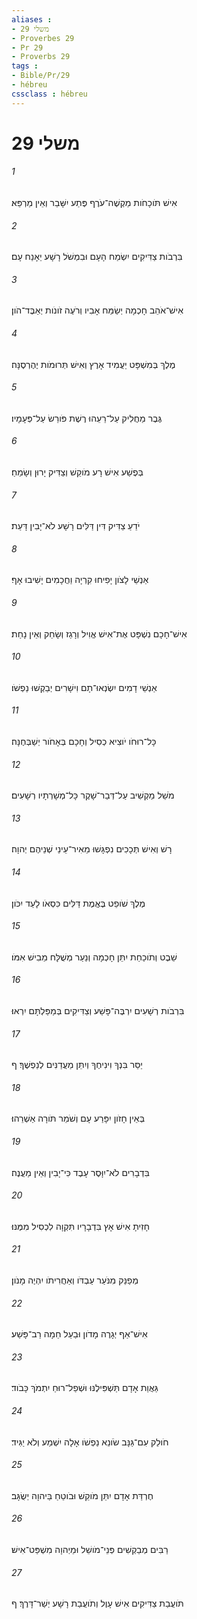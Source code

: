 ```yaml
---
aliases : 
- משלי 29
- Proverbes 29
- Pr 29
- Proverbs 29
tags : 
- Bible/Pr/29
- hébreu
cssclass : hébreu
---
```


# משלי 29

###### 1
אִישׁ תֹּוכָחֹות מַקְשֶׁה־עֹרֶף פֶּתַע יִשָּׁבֵר וְאֵין מַרְפֵּא׃
###### 2
בִּרְבֹות צַדִּיקִים יִשְׂמַח הָעָם וּבִמְשֹׁל רָשָׁע יֵאָנַח עָם׃
###### 3
אִישׁ־אֹהֵב חָכְמָה יְשַׂמַּח אָבִיו וְרֹעֶה זֹונֹות יְאַבֶּד־הֹון׃
###### 4
מֶלֶךְ בְּמִשְׁפָּט יַעֲמִיד אָרֶץ וְאִישׁ תְּרוּמֹות יֶהֶרְסֶנָּה׃
###### 5
גֶּבֶר מַחֲלִיק עַל־רֵעֵהוּ רֶשֶׁת פֹּורֵשׂ עַל־פְּעָמָיו׃
###### 6
בְּפֶשַׁע אִישׁ רָע מֹוקֵשׁ וְצַדִּיק יָרוּן וְשָׂמֵחַ׃
###### 7
יֹדֵעַ צַדִּיק דִּין דַּלִּים רָשָׁע לֹא־יָבִין דָּעַת׃
###### 8
אַנְשֵׁי לָצֹון יָפִיחוּ קִרְיָה וַחֲכָמִים יָשִׁיבוּ אָף׃
###### 9
אִישׁ־חָכָם נִשְׁפָּט אֶת־אִישׁ אֱוִיל וְרָגַז וְשָׂחַק וְאֵין נָחַת׃
###### 10
אַנְשֵׁי דָמִים יִשְׂנְאוּ־תָם וִישָׁרִים יְבַקְשׁוּ נַפְשֹׁו׃
###### 11
כָּל־רוּחֹו יֹוצִיא כְסִיל וְחָכָם בְּאָחֹור יְשַׁבְּחֶנָּה׃
###### 12
מֹשֵׁל מַקְשִׁיב עַל־דְּבַר־שָׁקֶר כָּל־מְשָׁרְתָיו רְשָׁעִים׃
###### 13
רָשׁ וְאִישׁ תְּכָכִים נִפְגָּשׁוּ מֵאִיר־עֵינֵי שְׁנֵיהֶם יְהוָה׃
###### 14
מֶלֶךְ שֹׁופֵט בֶּאֱמֶת דַּלִּים כִּסְאֹו לָעַד יִכֹּון׃
###### 15
שֵׁבֶט וְתֹוכַחַת יִתֵּן חָכְמָה וְנַעַר מְשֻׁלָּח מֵבִישׁ אִמֹּו׃
###### 16
בִּרְבֹות רְשָׁעִים יִרְבֶּה־פָּשַׁע וְצַדִּיקִים בְּמַפַּלְתָּם יִרְאוּ׃
###### 17
יַסֵּר בִּנְךָ וִינִיחֶךָ וְיִתֵּן מַעֲדַנִּים לְנַפְשֶׁךָ׃ ף
###### 18
בְּאֵין חָזֹון יִפָּרַע עָם וְשֹׁמֵר תֹּורָה אַשְׁרֵהוּ׃
###### 19
בִּדְבָרִים לֹא־יִוָּסֶר עָבֶד כִּי־יָבִין וְאֵין מַעֲנֶה׃
###### 20
חָזִיתָ אִישׁ אָץ בִּדְבָרָיו תִּקְוָה לִכְסִיל מִמֶּנּוּ׃
###### 21
מְפַנֵּק מִנֹּעַר עַבְדֹּו וְאַחֲרִיתֹו יִהְיֶה מָנֹון׃
###### 22
אִישׁ־אַף יְגָרֶה מָדֹון וּבַעַל חֵמָה רַב־פָּשַׁע׃
###### 23
גַּאֲוַת אָדָם תַּשְׁפִּילֶנּוּ וּשְׁפַל־רוּחַ יִתְמֹךְ כָּבֹוד׃
###### 24
חֹולֵק עִם־גַּנָּב שֹׂונֵא נַפְשֹׁו אָלָה יִשְׁמַע וְלֹא יַגִּיד׃
###### 25
חֶרְדַּת אָדָם יִתֵּן מֹוקֵשׁ וּבֹוטֵחַ בַּיהוָה יְשֻׂגָּב׃
###### 26
רַבִּים מְבַקְשִׁים פְּנֵי־מֹושֵׁל וּמֵיְהוָה מִשְׁפַּט־אִישׁ׃
###### 27
תֹּועֲבַת צַדִּיקִים אִישׁ עָוֶל וְתֹועֲבַת רָשָׁע יְשַׁר־דָּרֶךְ׃ ף
